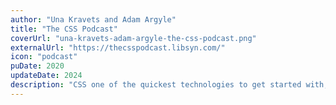 ```yaml
---
author: "Una Kravets and Adam Argyle"
title: "The CSS Podcast"
coverUrl: "una-kravets-adam-argyle-the-css-podcast.png"
externalUrl: "https://thecsspodcast.libsyn.com/"
icon: "podcast"
puDate: 2020
updateDate: 2024
description: "CSS one of the quickest technologies to get started with, but one of the hardest to master. Follow Una Kravets and Adam Argyle, Developer Advocates from Google, who gleefully breakdown complex aspects of CSS into digestible episodes covering everything from accessibility to z-index."
---
```

